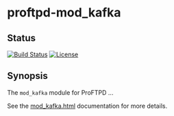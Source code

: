 proftpd-mod_kafka
=================

Status
------
[![Build Status](https://travis-ci.org/Castaglia/proftpd-mod_kafka.svg?branch=master)](https://travis-ci.org/Castaglia/proftpd-mod_kafka)
[![License](https://img.shields.io/badge/license-GPL-brightgreen.svg)](https://img.shields.io/badge/license-GPL-brightgreen.svg)


Synopsis
--------

The `mod_kafka` module for ProFTPD ...

See the [mod_kafka.html](https://htmlpreview.github.io/?https://github.com/Castaglia/proftpd-mod_kafka/blob/master/mod_kafka.html) documentation for more details.
